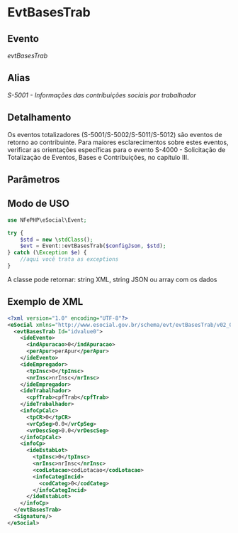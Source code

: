 # EvtBasesTrab

## Evento
 *evtBasesTrab*

## Alias
 *S-5001 - Informações das contribuições sociais por trabalhador*


## Detalhamento

Os eventos totalizadores (S-5001/S-5002/S-5011/S-5012) são eventos de retorno ao contribuinte. Para maiores esclarecimentos sobre estes eventos, verificar as orientações específicas para o evento S-4000 - Solicitação de Totalização de Eventos, Bases e Contribuições, no capítulo III.

## Parâmetros


## Modo de USO

```php
use NFePHP\eSocial\Event;

try {
    $std = new \stdClass();
    $evt = Event::evtBasesTrab($configJson, $std);
} catch (\Exception $e) {
    //aqui você trata as exceptions
}
```

A classe pode retornar: string XML, string JSON ou array com os dados

## Exemplo de XML

```xml
<?xml version="1.0" encoding="UTF-8"?>
<eSocial xmlns="http://www.esocial.gov.br/schema/evt/evtBasesTrab/v02_02_01" xmlns:xsi="http://www.w3.org/2001/XMLSchema-instance" xsi:schemaLocation="http://www.esocial.gov.br/schema/evt/evtBasesTrab/v02_02_01 ../schemes/evtBasesTrab.xsd ">
  <evtBasesTrab Id="idvalue0">
    <ideEvento>
      <indApuracao>0</indApuracao>
      <perApur>perApur</perApur>
    </ideEvento>
    <ideEmpregador>
      <tpInsc>0</tpInsc>
      <nrInsc>nrInsc</nrInsc>
    </ideEmpregador>
    <ideTrabalhador>
      <cpfTrab>cpfTrab</cpfTrab>
    </ideTrabalhador>
    <infoCpCalc>
      <tpCR>0</tpCR>
      <vrCpSeg>0.0</vrCpSeg>
      <vrDescSeg>0.0</vrDescSeg>
    </infoCpCalc>
    <infoCp>
      <ideEstabLot>
        <tpInsc>0</tpInsc>
        <nrInsc>nrInsc</nrInsc>
        <codLotacao>codLotacao</codLotacao>
        <infoCategIncid>
          <codCateg>0</codCateg>
        </infoCategIncid>
      </ideEstabLot>
    </infoCp>
  </evtBasesTrab>
  <Signature/>
</eSocial>

```
